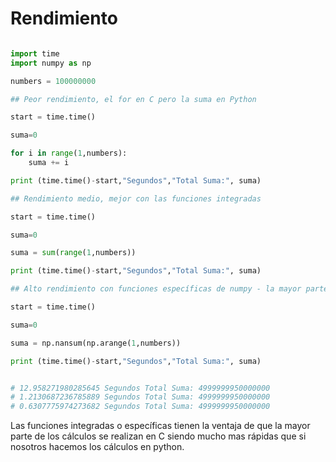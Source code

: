 # Rendimiento

```py

import time
import numpy as np

numbers = 100000000

## Peor rendimiento, el for en C pero la suma en Python

start = time.time()

suma=0

for i in range(1,numbers):
    suma += i

print (time.time()-start,"Segundos","Total Suma:", suma)

## Rendimiento medio, mejor con las funciones integradas

start = time.time()

suma=0

suma = sum(range(1,numbers)) 

print (time.time()-start,"Segundos","Total Suma:", suma)

## Alto rendimiento con funciones específicas de numpy - la mayor parte en C

start = time.time()

suma=0

suma = np.nansum(np.arange(1,numbers))

print (time.time()-start,"Segundos","Total Suma:", suma)


# 12.958271980285645 Segundos Total Suma: 4999999950000000
# 1.2130687236785889 Segundos Total Suma: 4999999950000000
# 0.6307775974273682 Segundos Total Suma: 4999999950000000


```


Las funciones integradas o específicas tienen la ventaja de que la mayor parte
de los cálculos se realizan en C siendo mucho mas rápidas que si nosotros hacemos
los cálculos en python.

